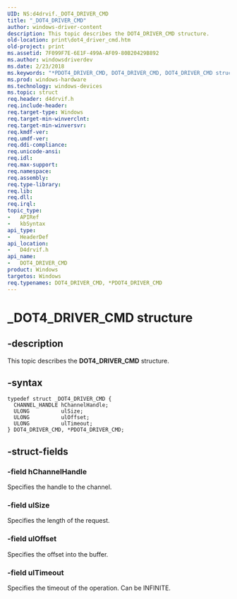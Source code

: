 ```yaml
---
UID: NS:d4drvif._DOT4_DRIVER_CMD
title: "_DOT4_DRIVER_CMD"
author: windows-driver-content
description: This topic describes the DOT4_DRIVER_CMD structure.
old-location: print\dot4_driver_cmd.htm
old-project: print
ms.assetid: 7F099F7E-6E1F-499A-AF09-80B20429B892
ms.author: windowsdriverdev
ms.date: 2/23/2018
ms.keywords: "*PDOT4_DRIVER_CMD, DOT4_DRIVER_CMD, DOT4_DRIVER_CMD structure [Print Devices], PDOT4_DRIVER_CMD, PDOT4_DRIVER_CMD structure pointer [Print Devices], _DOT4_DRIVER_CMD, d4drvif/DOT4_DRIVER_CMD, d4drvif/PDOT4_DRIVER_CMD, print.dot4_driver_cmd"
ms.prod: windows-hardware
ms.technology: windows-devices
ms.topic: struct
req.header: d4drvif.h
req.include-header: 
req.target-type: Windows
req.target-min-winverclnt: 
req.target-min-winversvr: 
req.kmdf-ver: 
req.umdf-ver: 
req.ddi-compliance: 
req.unicode-ansi: 
req.idl: 
req.max-support: 
req.namespace: 
req.assembly: 
req.type-library: 
req.lib: 
req.dll: 
req.irql: 
topic_type:
-	APIRef
-	kbSyntax
api_type:
-	HeaderDef
api_location:
-	D4drvif.h
api_name:
-	DOT4_DRIVER_CMD
product: Windows
targetos: Windows
req.typenames: DOT4_DRIVER_CMD, *PDOT4_DRIVER_CMD
---
```


# _DOT4_DRIVER_CMD structure


## -description


This topic describes the <b>DOT4_DRIVER_CMD</b> structure.


## -syntax


````
typedef struct _DOT4_DRIVER_CMD {
  CHANNEL_HANDLE hChannelHandle;
  ULONG          ulSize;
  ULONG          ulOffset;
  ULONG          ulTimeout;
} DOT4_DRIVER_CMD, *PDOT4_DRIVER_CMD;
````


## -struct-fields




### -field hChannelHandle

Specifies the handle to the channel.


### -field ulSize

Specifies the length of the request.


### -field ulOffset

Specifies the offset into the  buffer.


### -field ulTimeout

Specifies the timeout of the operation. Can be INFINITE.

